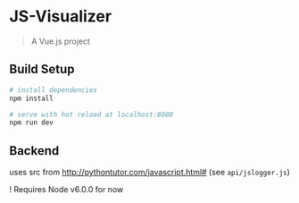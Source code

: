 # JS-Visualizer

> A Vue.js project 

## Build Setup

``` bash
# install dependencies
npm install

# serve with hot reload at localhost:8080
npm run dev
```

## Backend

uses src from http://pythontutor.com/javascript.html# (see `api/jslogger.js`)

! Requires Node v6.0.0 for now
